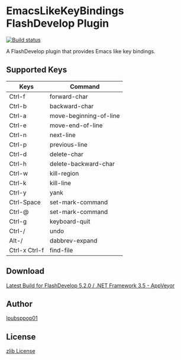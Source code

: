 # EmacsLikeKeyBindings FlashDevelop Plugin
[![Build status](https://ci.appveyor.com/api/projects/status/coe6jfbt87r8s1g6?svg=true)](https://ci.appveyor.com/project/lpubsppop01/emacslikekeybindingsfdplugin)

A FlashDevelop plugin that provides Emacs like key bindings.

## Supported Keys
| Keys            | Command                |
|-----------------|------------------------|
| Ctrl-f          | forward-char           |
| Ctrl-b          | backward-char          |
| Ctrl-a          | move-beginning-of-line |
| Ctrl-e          | move-end-of-line       |
| Ctrl-n          | next-line              |
| Ctrl-p          | previous-line          |
| Ctrl-d          | delete-char            |
| Ctrl-h          | delete-backward-char   |
| Ctrl-w          | kill-region            |
| Ctrl-k          | kill-line              |
| Ctrl-y          | yank                   |
| Ctrl-Space      | set-mark-command       |
| Ctrl-@          | set-mark-command       |
| Ctrl-g          | keyboard-quit          |
| Ctrl-/          | undo                   |
| Alt-/           | dabbrev-expand         |
| Ctrl-x Ctrl-f   | find-file              |

## Download
[Latest Build for FlashDevelop 5.2.0 / .NET Framework 3.5 - AppVeyor](https://ci.appveyor.com/api/projects/lpubsppop01/emacslikekeybindingsfdplugin/artifacts/lpubsppop01.EmacsLikeKeyBindingsFDPlugin.fdz)

## Author
[lpubsppop01](https://github.com/lpubsppop01)

## License
[zlib License](https://github.com/lpubsppop01/EmacsLikeKeyBindingsFDPlugin/raw/master/LICENSE.txt)
